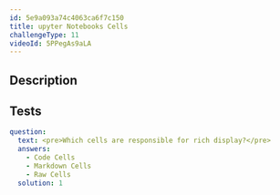 ```yaml
---
id: 5e9a093a74c4063ca6f7c150
title: upyter Notebooks Cells
challengeType: 11
videoId: 5PPegAs9aLA
---
```


## Description
<section id='description'>
</section>

## Tests
<section id='tests'>

```yml
question:
  text: <pre>Which cells are responsible for rich display?</pre>
  answers:
    - Code Cells
    - Markdown Cells
    - Raw Cells
  solution: 1
```

</section>

